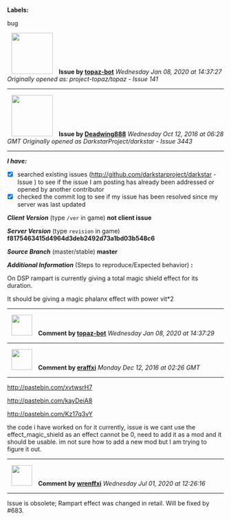 **Labels:**

bug



<a href="https://github.com/topaz-bot"><img src="https://avatars3.githubusercontent.com/u/59651103?v=4" width="96" height="96" hspace="10"></img></a> **Issue by [topaz-bot](https://github.com/topaz-bot)**
_Wednesday Jan 08, 2020 at 14:37:27_
_Originally opened as: project-topaz/topaz - Issue 141_

----

<a href="https://github.com/Deadwing888"><img src="https://avatars0.githubusercontent.com/u/12477635?v=4"  width="96" height="96" hspace="10"></img></a> **Issue by [Deadwing888](https://github.com/Deadwing888)**
_Wednesday Oct 12, 2016 at 06:28 GMT_
_Originally opened as DarkstarProject/darkstar - Issue 3443_

----

<!-- remove space and mark with 'x' between [] -->

**_I have:_**
- [x] searched existing issues (http://github.com/darkstarproject/darkstar - Issue ) to see if the issue I am posting has already been addressed or opened by another contributor
- [x] checked the commit log to see if my issue has been resolved since my server was last updated

<!-- Issues will be closed without being looked into if the following information is missing (unless its not applicable). -->

**_Client Version_** (type `/ver` in game) **not client issue**

**_Server Version_** (type `revision` in game) **f8175463415d4964d3deb2492d73a1bd03b548c6**

**_Source Branch_** (master/stable) **master**

**_Additional Information_** (Steps to reproduce/Expected behavior) **:**

On DSP rampart is currently giving a total magic shield effect for its duration.

It should be giving a magic phalanx effect with power vit*2




----
<a href="https://github.com/topaz-bot"><img src="https://avatars3.githubusercontent.com/u/59651103?v=4" width="48" height="48" hspace="10"></img></a> **Comment by [topaz-bot](https://github.com/topaz-bot)**
_Wednesday Jan 08, 2020 at 14:37:29_

----

<a href="https://github.com/eraffxi"><img src="https://avatars1.githubusercontent.com/u/6442410?v=4"  width="48" height="48" hspace="10"></img></a> **Comment by [eraffxi](https://github.com/eraffxi)**
_Monday Dec 12, 2016 at 02:26 GMT_

----

http://pastebin.com/xvtwsrH7
http://pastebin.com/kayDeiA8
http://pastebin.com/Kz17q3vY

the code i have worked on for it currently, issue is we cant use the effect_magic_shield as an effect cannot be 0, need to add it as a mod and it should be usable. im not sure how to add a new mod but I am trying to figure it out.



----
<a href="https://github.com/wrenffxi"><img src="https://avatars1.githubusercontent.com/u/21246949?v=4" width="48" height="48" hspace="10"></img></a> **Comment by [wrenffxi](https://github.com/wrenffxi)**
_Wednesday Jul 01, 2020 at 12:26:16_

----

Issue is obsolete; Rampart effect was changed in retail.  Will be fixed by #683.
